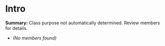 # Intro

**Summary:** Class purpose not automatically determined. Review members for details.
- *(No members found)*
